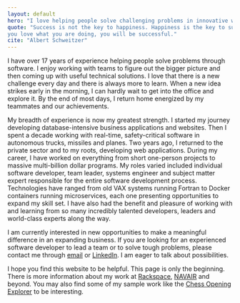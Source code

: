 ```yaml
---
layout: default
hero: "I love helping people solve challenging problems in innovative ways."
quote: "Success is not the key to happiness. Happiness is the key to success. If
you love what you are doing, you will be successful."
cite: "Albert Schweitzer"
---
```


I have over 17 years of experience helping people solve problems through
software. I enjoy working with teams to figure out the bigger picture and then
coming up with useful technical solutions. I love that there is a new challenge
every day and there is always more to learn. When a new idea strikes early in
the morning, I can hardly wait to get into the office and explore it. By the end
of most days, I return home energized by my teammates and our achievements.

My breadth of experience is now my greatest strength. I started my journey
developing database-intensive business applications and websites. Then I spent a
decade working with real-time, safety-critical software in autonomous trucks,
missiles and planes. Two years ago, I returned to the private sector and to my
roots, developing web applications. During my career, I have worked on
everything from short one-person projects to massive multi-billion dollar
programs. My roles varied included individual software developer, team leader,
systems engineer and subject matter expert responsible for the entire software
development process. Technologies have ranged from old VAX systems running
Fortran to Docker containers running microservices, each one presenting
opportunities to expand my skill set. I have also had the benefit and pleasure
of working with and learning from so many incredibly talented developers,
leaders and world-class experts along the way.

I am currently interested in new opportunities to make a meaningful difference
in an expanding business. If you are looking for an experienced software
developer to lead a team or to solve tough problems, please contact me through
[email][email] or [LinkedIn][linkedin]. I am eager to talk about possibilities.

I hope you find this website to be helpful. This page is only the beginning.
There is more information about my work at [Rackspace][rackspace],
[NAVAIR][navair] and beyond. You may also find some of my sample work like the
[Chess Opening Explorer][chess] to be interesting.


[linkedin]:   https://www.linkedin.com/in/{{site.linkedin_username}}
[email]:      mailto:{{site.email}}
[rackspace]:  /experience/rackspace/
[navair]:     /experience/navair/
[chess]:      /sample-work/chess-openings/
